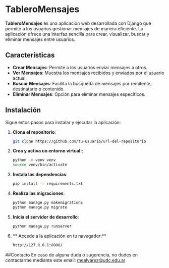 # TableroMensajes

**TableroMensajes** es una aplicación web desarrollada con Django que permite a los usuarios gestionar mensajes de manera eficiente. La aplicación ofrece una interfaz sencilla para crear, visualizar, buscar y eliminar mensajes entre usuarios.

## Características

- **Crear Mensajes**: Permite a los usuarios enviar mensajes a otros.
- **Ver Mensajes**: Muestra los mensajes recibidos y enviados por el usuario actual.
- **Buscar Mensajes**: Facilita la búsqueda de mensajes por remitente, destinatario o contenido.
- **Eliminar Mensajes**: Opción para eliminar mensajes específicos.

## Instalación

Sigue estos pasos para instalar y ejecutar la aplicación:

1. **Clona el repositorio**:
   ```bash
   git clone https://github.com/tu-usuario/url-del-repositorio

2. **Crea y activa un entorno virtual:**:
    ```bash
   python -m venv venv
   source venv/bin/activate
    
3. **Instala las dependencias**:
   ```bash
   pip install -r requirements.txt

4. **Realiza las migraciones**:
   ```bash
   python manage.py makemigrations
   python manage.py migrate

5. **Inicia el servidor de desarrollo**:
   ```bash
   python manage.py runserver

6. ** Accede a la aplicación en tu navegador:**
   ```bash
   http://127.0.0.1:8000/

##Contacto
En caso de alguna duda o sugerencia, no dudes en contactarme mediante este email: mealvarez@udc.edu.ar
